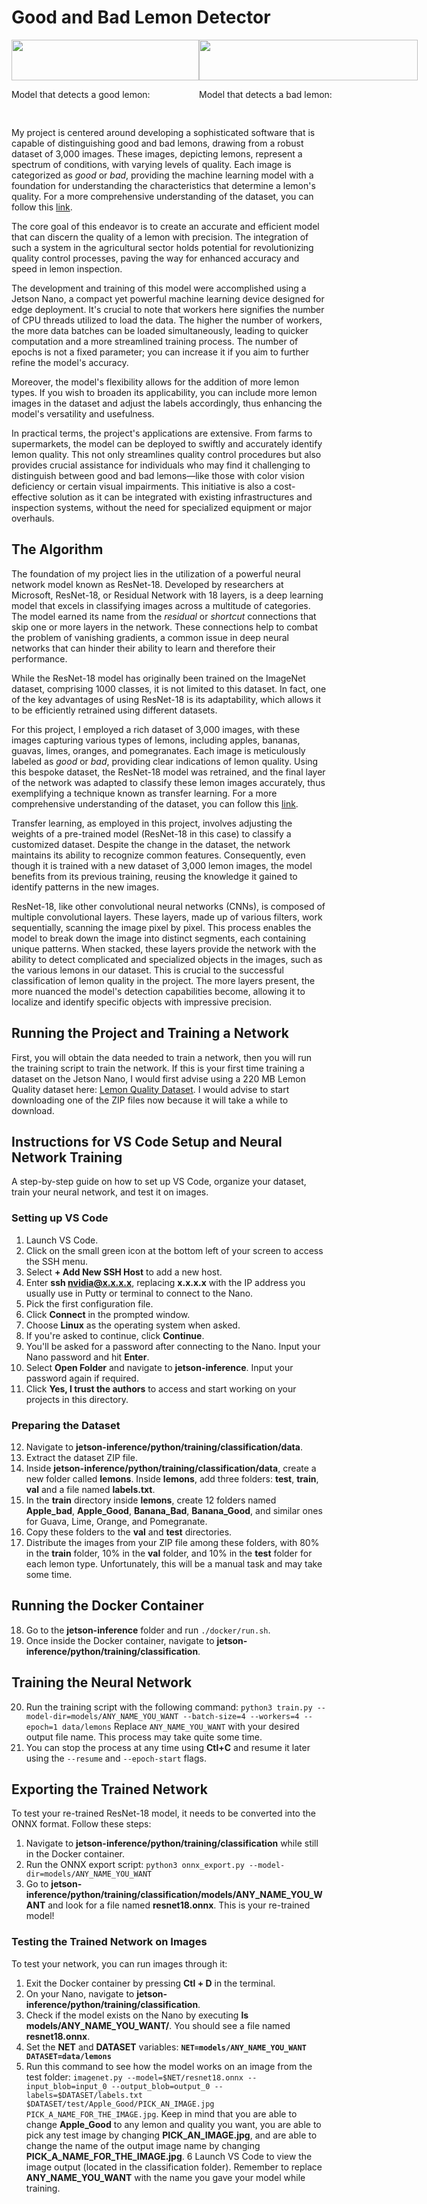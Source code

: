 # Good and Bad Lemon Detector

<div style="display: flex; justify-content: space-between; margin-bottom: 75px">
  <div>
    <img src="https://github.com/NicholasRevenco/NVIDIA-Jetson-Nano-Good-and-Bad-Lemon/assets/111706705/0748ad4b-9ced-4bbb-87ca-62b088f0995c" width="300" height="100%">
	<p>Model that detects a good lemon:</p>
  </div>
  <div>
    <img src="https://github.com/NicholasRevenco/NVIDIA-Jetson-Nano-Good-and-Bad-Lemon/assets/111706705/eab2e665-27dc-4e4f-a1fa-c8292c05e5d8" width="350" height="100%">
	<p>Model that detects a bad lemon:</p>
  </div>
</div>

My project is centered around developing a sophisticated software that is capable of distinguishing good and bad lemons, drawing from a robust dataset of 3,000 images. These images, depicting lemons, represent a spectrum of conditions, with varying levels of quality. Each image is categorized as *good* or *bad*, providing the machine learning model with a foundation for understanding the characteristics that determine a lemon's quality. For a more comprehensive understanding of the dataset, you can follow this [link](https://www.kaggle.com/datasets/yusufemir/lemon-quality-dataset).

The core goal of this endeavor is to create an accurate and efficient model that can discern the quality of a lemon with precision. The integration of such a system in the agricultural sector holds potential for revolutionizing quality control processes, paving the way for enhanced accuracy and speed in lemon inspection.

The development and training of this model were accomplished using a Jetson Nano, a compact yet powerful machine learning device designed for edge deployment. It's crucial to note that workers here signifies the number of CPU threads utilized to load the data. The higher the number of workers, the more data batches can be loaded simultaneously, leading to quicker computation and a more streamlined training process. The number of epochs is not a fixed parameter; you can increase it if you aim to further refine the model's accuracy.

Moreover, the model's flexibility allows for the addition of more lemon types. If you wish to broaden its applicability, you can include more lemon images in the dataset and adjust the labels accordingly, thus enhancing the model's versatility and usefulness.

In practical terms, the project's applications are extensive. From farms to supermarkets, the model can be deployed to swiftly and accurately identify lemon quality. This not only streamlines quality control procedures but also provides crucial assistance for individuals who may find it challenging to distinguish between good and bad lemons—like those with color vision deficiency or certain visual impairments. This initiative is also a cost-effective solution as it can be integrated with existing infrastructures and inspection systems, without the need for specialized equipment or major overhauls.

## The Algorithm
The foundation of my project lies in the utilization of a powerful neural network model known as ResNet-18. Developed by researchers at Microsoft, ResNet-18, or Residual Network with 18 layers, is a deep learning model that excels in classifying images across a multitude of categories. The model earned its name from the *residual* or *shortcut* connections that skip one or more layers in the network. These connections help to combat the problem of vanishing gradients, a common issue in deep neural networks that can hinder their ability to learn and therefore their performance.

While the ResNet-18 model has originally been trained on the ImageNet dataset, comprising 1000 classes, it is not limited to this dataset. In fact, one of the key advantages of using ResNet-18 is its adaptability, which allows it to be efficiently retrained using different datasets.

For this project, I employed a rich dataset of 3,000 images, with these images capturing various types of lemons, including apples, bananas, guavas, limes, oranges, and pomegranates. Each image is meticulously labeled as *good* or *bad*, providing clear indications of lemon quality. Using this bespoke dataset, the ResNet-18 model was retrained, and the final layer of the network was adapted to classify these lemon images accurately, thus exemplifying a technique known as transfer learning. For a more comprehensive understanding of the dataset, you can follow this [link](https://www.kaggle.com/datasets/yusufemir/lemon-quality-dataset).

Transfer learning, as employed in this project, involves adjusting the weights of a pre-trained model (ResNet-18 in this case) to classify a customized dataset. Despite the change in the dataset, the network maintains its ability to recognize common features. Consequently, even though it is trained with a new dataset of 3,000 lemon images, the model benefits from its previous training, reusing the knowledge it gained to identify patterns in the new images.

ResNet-18, like other convolutional neural networks (CNNs), is composed of multiple convolutional layers. These layers, made up of various filters, work sequentially, scanning the image pixel by pixel. This process enables the model to break down the image into distinct segments, each containing unique patterns. When stacked, these layers provide the network with the ability to detect complicated and specialized objects in the images, such as the various lemons in our dataset. This is crucial to the successful classification of lemon quality in the project. The more layers present, the more nuanced the model's detection capabilities become, allowing it to localize and identify specific objects with impressive precision.

## Running the Project and Training a Network
First, you will obtain the data needed to train a network, then you will run the training script to train the network. If this is your first time training a dataset on the Jetson Nano, I would first advise using a 220 MB Lemon Quality dataset here: [Lemon Quality Dataset](https://www.kaggle.com/datasets/yusufemir/lemon-quality-dataset). I would advise to start downloading one of the ZIP files now because it will take a while to download.

## Instructions for VS Code Setup and Neural Network Training

A step-by-step guide on how to set up VS Code, organize your dataset, train your neural network, and test it on images.

### Setting up VS Code

1. Launch VS Code.
2. Click on the small green icon at the bottom left of your screen to access the SSH menu.
3. Select **+ Add New SSH Host** to add a new host.
4. Enter **ssh nvidia@x.x.x.x**, replacing **x.x.x.x** with the IP address you usually use in Putty or terminal to connect to the Nano.
5. Pick the first configuration file.
6. Click **Connect** in the prompted window.
7. Choose **Linux** as the operating system when asked.
8. If you're asked to continue, click **Continue**.
9. You'll be asked for a password after connecting to the Nano. Input your Nano password and hit **Enter**.
10. Select **Open Folder** and navigate to **jetson-inference**. Input your password again if required.
11. Click **Yes, I trust the authors** to access and start working on your projects in this directory.

### Preparing the Dataset

12. Navigate to **jetson-inference/python/training/classification/data**.
13. Extract the dataset ZIP file.
14. Inside **jetson-inference/python/training/classification/data**, create a new folder called **lemons**. Inside **lemons**, add three folders: **test**, **train**, **val** and a file named **labels.txt**.
15. In the **train** directory inside **lemons**, create 12 folders named **Apple_bad**, **Apple_Good**, **Banana_Bad**, **Banana_Good**, and similar ones for Guava, Lime, Orange, and Pomegranate.
16. Copy these folders to the **val** and **test** directories.
17. Distribute the images from your ZIP file among these folders, with 80% in the **train** folder, 10% in the **val** folder, and 10% in the **test** folder for each lemon type. Unfortunately, this will be a manual task and may take some time.

## Running the Docker Container

18. Go to the **jetson-inference** folder and run `./docker/run.sh`.
19. Once inside the Docker container, navigate to **jetson-inference/python/training/classification**.

## Training the Neural Network

20. Run the training script with the following command: `python3 train.py --model-dir=models/ANY_NAME_YOU_WANT --batch-size=4 --workers=4 --epoch=1 data/lemons` Replace `ANY_NAME_YOU_WANT` with your desired output file name. This process may take quite some time.
21. You can stop the process at any time using **Ctl+C** and resume it later using the `--resume` and `--epoch-start` flags.

## Exporting the Trained Network

To test your re-trained ResNet-18 model, it needs to be converted into the ONNX format. Follow these steps:

1. Navigate to **jetson-inference/python/training/classification** while still in the Docker container.
2. Run the ONNX export script: `python3 onnx_export.py --model-dir=models/ANY_NAME_YOU_WANT`
3. Go to **jetson-inference/python/training/classification/models/ANY_NAME_YOU_WANT** and look for a file named **resnet18.onnx**. This is your re-trained model!

### Testing the Trained Network on Images
To test your network, you can run images through it:
1. Exit the Docker container by pressing **Ctl + D** in the terminal.
2. On your Nano, navigate to **jetson-inference/python/training/classification**.
3. Check if the model exists on the Nano by executing **ls models/ANY_NAME_YOU_WANT/**. You should see a file named **resnet18.onnx**.
4. Set the **NET** and **DATASET** variables: **`NET=models/ANY_NAME_YOU_WANT DATASET=data/lemons`**
5. Run this command to see how the model works on an image from the test folder: `imagenet.py --model=$NET/resnet18.onnx --input_blob=input_0 --output_blob=output_0 --labels=$DATASET/labels.txt $DATASET/test/Apple_Good/PICK_AN_IMAGE.jpg PICK_A_NAME_FOR_THE_IMAGE.jpg`. Keep  in mind that you are able to change **Apple_Good** to any lemon and quality you want, you are able to pick any test image by changing **PICK_AN_IMAGE.jpg**, and are able to change the name of the output image name by changing **PICK_A_NAME_FOR_THE_IMAGE.jpg**.
6 Launch VS Code to view the image output (located in the classification folder). Remember to replace **ANY_NAME_YOU_WANT** with the name you gave your model while training.
